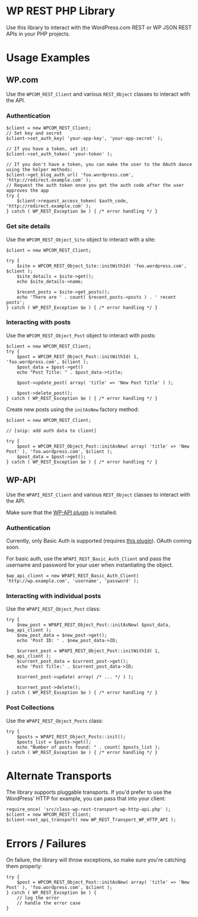 # WP REST PHP Library

Use this library to interact with the WordPress.com REST or WP JSON REST APIs in your PHP projects.

# Usage Examples

## WP.com

Use the `WPCOM_REST_Client` and various `REST_Object` classes to interact with the API.

### Authentication

```
$client = new WPCOM_REST_Client;
// Set key and secret
$client->set_auth_key( 'your-app-key', 'your-app-secret' );

// If you have a token, set it:
$client->set_auth_token( 'your-token' );

// If you don't have a token, you can make the user to the OAuth dance using the helper methods:
$client->get_blog_auth_url( 'foo.wordpress.com', 'http://redirect.example.com' );
// Request the auth token once you get the auth code after the user approves the app
try {
	$client->request_access_token( $auth_code, 'http://redirect.example.com' );
} catch ( WP_REST_Exception $e ) { /* error handling */ }
```

### Get site details

Use the `WPCOM_REST_Object_Site` object to interact with a site:

```
$client = new WPCOM_REST_Client;

try {
	$site = WPCOM_REST_Object_Site::initWithId( 'foo.wordpress.com', $client );
	$site_details = $site->get();
	echo $site_details->name;

	$recent_posts = $site->get_posts();
	echo 'There are ' . count( $recent_posts->posts ) . ' recent posts';
} catch ( WP_REST_Exception $e ) { /* error handling */ }
```

### Interacting with posts

Use the `WPCOM_REST_Object_Post` object to interact with posts:

```
$client = new WPCOM_REST_Client;
try {
	$post = WPCOM_REST_Object_Post::initWithId( 1, 'foo.wordpress.com', $client );
	$post_data = $post->get()
	echo "Post Title: " . $post_data->title;

	$post->update_post( array( 'title' => 'New Post Title' ) );

	$post->delete_post();
} catch ( WP_REST_Exception $e ) { /* error handling */ }
```

Create new posts using the `initAsNew` factory method:

```
$client = new WPCOM_REST_Client;

// [snip: add auth data to client] 

try {
	$post = WPCOM_REST_Object_Post::initAsNew( array( 'title' => 'New Post' ), 'foo.wordpress.com', $client );
	$post_data = $post->get();
} catch ( WP_REST_Exception $e ) { /* error handling */ }
```

## WP-API

Use the `WPAPI_REST_Client` and various `REST_Object` classes to interact with the API.

Make sure that the [WP-API plugin](https://github.com/WP-API/WP-API) is installed.

### Authentication

Currently, only Basic Auth is supported (requires [this plugin](https://github.com/WP-API/Basic-Auth)). OAuth coming soon.

For basic auth, use the `WPAPI_REST_Basic_Auth_Client` and pass the username and password for your user when instantiating the object.

```
$wp_api_client = new WPAPI_REST_Basic_Auth_Client( 'http://wp.example.com', 'username', 'password' );
```

### Interacting with individual posts

Use the `WPAPI_REST_Object_Post` class:

```
try {
	$new_post = WPAPI_REST_Object_Post::initAsNew( $post_data, $wp_api_client );
	$new_post_data = $new_post->get();
	echo 'Post ID: ' . $new_post_data->ID;
	
	$current_post = WPAPI_REST_Object_Post::initWithId( 1, $wp_api_client );
	$current_post_data = $current_post->get();
	echo 'Post Title:' . $current_post_data->ID;

	$current_post->update( array( /* ... */ ) );

	$current_post->delete();
} catch ( WP_REST_Exception $e ) { /* error handling */ }
```

### Post Collections

Use the `WPAPI_REST_Object_Posts` class:

```
try {
	$posts = WPAPI_REST_Object_Posts::init();
	$posts_list = $posts->get();
	echo "Number of posts found: " . count( $posts_list );
} catch ( WP_REST_Exception $e ) { /* error handling */ }
```

# Alternate Transports

The library supports pluggable transports. If you'd prefer to use the WordPress' HTTP for example, you can pass that into your client:

```
require_once( 'src/class-wp-rest-transport-wp-http-api.php' );
$client = new WPCOM_REST_Client;
$client->set_api_transport( new WP_REST_Transport_WP_HTTP_API );
```

# Errors / Failures

On failure, the library will throw exceptions, so make sure you're catching them properly:

```
try {
	$post = WPCOM_REST_Object_Post::initAsNew( array( 'title' => 'New Post' ), 'foo.wordpress.com', $client );	
} catch ( WP_REST_Exception $e ) {
	// log the error
	// handle the error case
}
```
